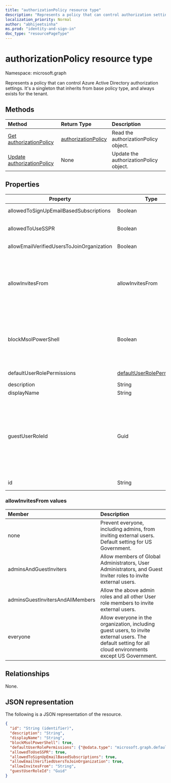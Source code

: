```yaml
---
title: "authorizationPolicy resource type"
description: "Represents a policy that can control authorization settings of Azure Active Directory."
localization_priority: Normal
author: "abhijeetsinha"
ms.prod: "identity-and-sign-in"
doc_type: "resourcePageType"
---
```


# authorizationPolicy resource type

Namespace: microsoft.graph

Represents a policy that can control Azure Active Directory authorization settings. It's a singleton that inherits from base policy type, and always exists for the tenant.

## Methods

| Method       | Return Type | Description |
|:-------------|:------------|:------------|
| [Get authorizationPolicy](../api/authorizationpolicy-get.md) | [authorizationPolicy](authorizationpolicy.md) | Read the authorizationPolicy object. |
| [Update authorizationPolicy](../api/authorizationpolicy-update.md) | None | Update the authorizationPolicy object. |

## Properties  
| Property | Type | Description | 
|-|-|-|
|allowedToSignUpEmailBasedSubscriptions|Boolean| Indicates whether users can sign up for email based subscriptions. | 
|allowedToUseSSPR|Boolean| Indicates whether the Self-Serve Password Reset feature can be used by users on the tenant. | 
|allowEmailVerifiedUsersToJoinOrganization|Boolean| Indicates whether a user can join the tenant by email validation. | 
|allowInvitesFrom|allowInvitesFrom|Indicates who can invite external users to the organization. Possible values are: `none`, `adminsAndGuestInviters`, `adminsGuestInvitersAndAllMembers`, `everyone`.  `everyone` is the default setting for all cloud environments except US Government. See more in the [table below](#allowinvitesfrom-values). |
|blockMsolPowerShell|Boolean| To disable the use of MSOL PowerShell set this property to true. Setting to true will also disable user-based access to the legacy service endpoint used by MSOL PowerShell. This does not affect Azure AD Connect or Microsoft Graph. | 
|defaultUserRolePermissions|[defaultUserRolePermissions](defaultuserrolepermissions.md)| Specifies certain customizable permissions for default user role. | 
|description|String| Description of this policy.|
|displayName|String| Display name for this policy. |    
|guestUserRoleId|Guid| Represents role templateId for the role that should be granted to guest user. Refer to [List unifiedRoleDefinitions](../api/rbacapplication-list-roledefinitions.md) to find the list of available role templates. Currently following roles are supported:  User (`a0b1b346-4d3e-4e8b-98f8-753987be4970`), Guest User (`10dae51f-b6af-4016-8d66-8c2a99b929b3`), and Restricted Guest User (`2af84b1e-32c8-42b7-82bc-daa82404023b`). |
|id|String| ID of the authorization policy. Required. Read-only.| 

### allowInvitesFrom values

|Member|Description|
|:---|:---|
|none|Prevent everyone, including admins, from inviting external users. Default setting for US Government.|
|adminsAndGuestInviters|Allow members of Global Administrators, User Administrators, and Guest Inviter roles to invite external users.|
|adminsGuestInvitersAndAllMembers|Allow the above admin roles and all other User role members to invite external users.|
|everyone|Allow everyone in the organization, including guest users, to invite external users. The default setting for all cloud environments except US Government.|

## Relationships

None.

## JSON representation

The following is a JSON representation of the resource.

<!-- {
  "blockType": "resource",
  "optionalProperties": [

  ],
  "@odata.type": "microsoft.graph.authorizationPolicy",
  "keyProperty": "id"
}-->

```json
{
  "id": "String (identifier)",
  "description": "String",
  "displayName": "String",
  "blockMsolPowerShell": true,
  "defaultUserRolePermissions": {"@odata.type": "microsoft.graph.defaultUserRolePermissions"},
  "allowedToUseSSPR": true,
  "allowedToSignUpEmailBasedSubscriptions": true,
  "allowEmailVerifiedUsersToJoinOrganization": true,
  "allowInvitesFrom": "String",
  "guestUserRoleId": "Guid"
}
```
